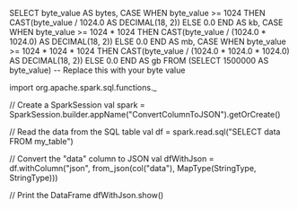 SELECT
    byte_value AS bytes,
    CASE
        WHEN byte_value >= 1024 THEN CAST(byte_value / 1024.0 AS DECIMAL(18, 2))
        ELSE 0.0
    END AS kb,
    CASE
        WHEN byte_value >= 1024 * 1024 THEN CAST(byte_value / (1024.0 * 1024.0) AS DECIMAL(18, 2))
        ELSE 0.0
    END AS mb,
    CASE
        WHEN byte_value >= 1024 * 1024 * 1024 THEN CAST(byte_value / (1024.0 * 1024.0 * 1024.0) AS DECIMAL(18, 2))
        ELSE 0.0
    END AS gb
FROM
    (SELECT 1500000 AS byte_value) -- Replace this with your byte value





import org.apache.spark.sql.functions._

// Create a SparkSession
val spark = SparkSession.builder.appName("ConvertColumnToJSON").getOrCreate()

// Read the data from the SQL table
val df = spark.read.sql("SELECT data FROM my_table")

// Convert the "data" column to JSON
val dfWithJson = df.withColumn("json", from_json(col("data"), MapType(StringType, StringType)))

// Print the DataFrame
dfWithJson.show()
